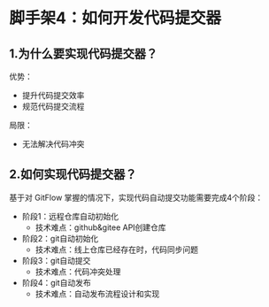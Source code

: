 # 脚手架4：如何开发代码提交器

## 1.为什么要实现代码提交器？
优势：
- 提升代码提交效率
- 规范代码提交流程

局限：
- 无法解决代码冲突

## 2.如何实现代码提交器？
基于对 GitFlow 掌握的情况下，实现代码自动提交功能需要完成4个阶段：
- 阶段1：远程仓库自动初始化
  - 技术难点：github&gitee API创建仓库
- 阶段2：git自动初始化
  - 技术难点：线上仓库已经存在时，代码同步问题
- 阶段3：git自动提交
  - 技术难点：代码冲突处理
- 阶段4：git自动发布
  - 技术难点：自动发布流程设计和实现
